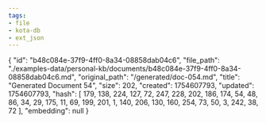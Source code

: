 ```yaml
---
tags:
- file
- kota-db
- ext_json
---
```

{
  "id": "b48c084e-37f9-4ff0-8a34-08858dab04c6",
  "file_path": "./examples-data/personal-kb/documents/b48c084e-37f9-4ff0-8a34-08858dab04c6.md",
  "original_path": "/generated/doc-054.md",
  "title": "Generated Document 54",
  "size": 202,
  "created": 1754607793,
  "updated": 1754607793,
  "hash": [
    179,
    138,
    224,
    127,
    72,
    247,
    228,
    202,
    186,
    174,
    54,
    48,
    86,
    34,
    29,
    175,
    11,
    69,
    199,
    201,
    1,
    140,
    206,
    130,
    160,
    254,
    73,
    50,
    3,
    242,
    38,
    72
  ],
  "embedding": null
}